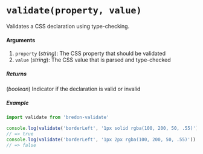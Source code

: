 # `validate(property, value)`

Validates a CSS declaration using type-checking.

#### Arguments
1. `property` (*string*): The CSS property that should be validated
2. `value` (*string*): The CSS value that is parsed and type-checked

##### Returns
(*boolean*) Indicator if the declaration is valid or invalid

##### Example

```javascript
import validate from 'bredon-validate'

console.log(validate('borderLeft', '1px solid rgba(100, 200, 50, .55)'))
// => true
console.log(validate('borderLeft', '1px 2px rgba(100, 200, 50, .55)'))
// => false
```
